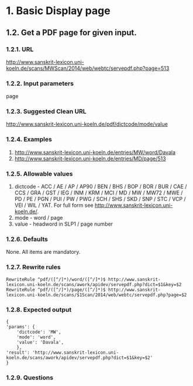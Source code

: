 # 1. Basic Display page

## 1.2. Get a PDF page for given input.

### 1.2.1. URL

http://www.sanskrit-lexicon.uni-koeln.de/scans/MWScan/2014/web/webtc/servepdf.php?page=513

### 1.2.2. Input parameters

page

### 1.2.3. Suggested Clean URL

http://www.sanskrit-lexicon.uni-koeln.de/pdf/dictcode/mode/value

### 1.2.4. Examples

1. http://www.sanskrit-lexicon.uni-koeln.de/entries/MW/word/Davala
3. http://www.sanskrit-lexicon.uni-koeln.de/entries/MD/page/513

### 1.2.5. Allowable values

1. dictcode - ACC / AE / AP / AP90 / BEN / BHS / BOP / BOR / BUR / CAE / CCS / GRA / GST / IEG / INM / KRM / MCI / MD / MW / MW72 / MWE / PD / PE / PGN / PUI / PW / PWG / SCH / SHS / SKD / SNP / STC / VCP / VEI / WIL / YAT. For full form see http://www.sanskrit-lexicon.uni-koeln.de/.
2. mode - word / page
3. value - headword in SLP1 / page number

### 1.2.6. Defaults

None.
All items are mandatory.

### 1.2.7. Rewrite rules

```
RewriteRule ^pdf/([^/]*)/word/([^/]*)$ http://www.sanskrit-lexicon.uni-koeln.de/scans/awork/apidev/servepdf.php?dict=$1&key=$2
RewriteRule ^pdf/([^/]*)/page/([^/]*)$ http://www.sanskrit-lexicon.uni-koeln.de/scans/$1Scan/2014/web/webtc/servepdf.php?page=$2
```

### 1.2.8. Expected output

```
{
'params': {
	'dictcode': 'MW',
	'mode': 'word',
	'value': 'Davala',
	},
'result': 'http://www.sanskrit-lexicon.uni-koeln.de/scans/awork/apidev/servepdf.php?dict=$1&key=$2'
}
```
### 1.2.9. Questions



